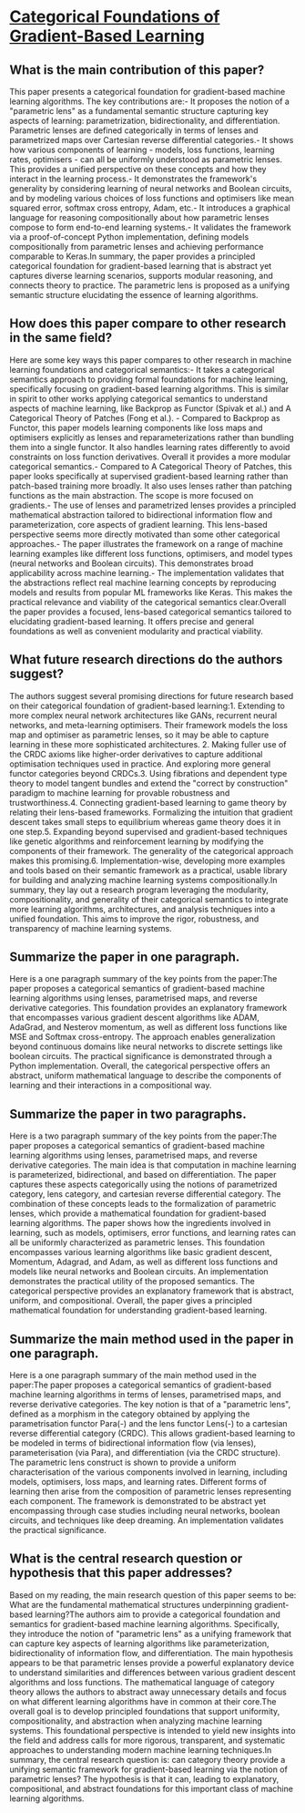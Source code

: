 # [Categorical Foundations of Gradient-Based Learning](https://arxiv.org/abs/2103.01931)

## What is the main contribution of this paper?

This paper presents a categorical foundation for gradient-based machine learning algorithms. The key contributions are:- It proposes the notion of a "parametric lens" as a fundamental semantic structure capturing key aspects of learning: parametrization, bidirectionality, and differentiation. Parametric lenses are defined categorically in terms of lenses and parametrized maps over Cartesian reverse differential categories.- It shows how various components of learning - models, loss functions, learning rates, optimisers - can all be uniformly understood as parametric lenses. This provides a unified perspective on these concepts and how they interact in the learning process.- It demonstrates the framework's generality by considering learning of neural networks and Boolean circuits, and by modeling various choices of loss functions and optimisers like mean squared error, softmax cross entropy, Adam, etc.- It introduces a graphical language for reasoning compositionally about how parametric lenses compose to form end-to-end learning systems.- It validates the framework via a proof-of-concept Python implementation, defining models compositionally from parametric lenses and achieving performance comparable to Keras.In summary, the paper provides a principled categorical foundation for gradient-based learning that is abstract yet captures diverse learning scenarios, supports modular reasoning, and connects theory to practice. The parametric lens is proposed as a unifying semantic structure elucidating the essence of learning algorithms.


## How does this paper compare to other research in the same field?

Here are some key ways this paper compares to other research in machine learning foundations and categorical semantics:- It takes a categorical semantics approach to providing formal foundations for machine learning, specifically focusing on gradient-based learning algorithms. This is similar in spirit to other works applying categorical semantics to understand aspects of machine learning, like Backprop as Functor (Spivak et al.) and A Categorical Theory of Patches (Fong et al.). - Compared to Backprop as Functor, this paper models learning components like loss maps and optimisers explicitly as lenses and reparameterizations rather than bundling them into a single functor. It also handles learning rates differently to avoid constraints on loss function derivatives. Overall it provides a more modular categorical semantics.- Compared to A Categorical Theory of Patches, this paper looks specifically at supervised gradient-based learning rather than patch-based training more broadly. It also uses lenses rather than patching functions as the main abstraction. The scope is more focused on gradients.- The use of lenses and parametrized lenses provides a principled mathematical abstraction tailored to bidirectional information flow and parameterization, core aspects of gradient learning. This lens-based perspective seems more directly motivated than some other categorical approaches.- The paper illustrates the framework on a range of machine learning examples like different loss functions, optimisers, and model types (neural networks and Boolean circuits). This demonstrates broad applicability across machine learning.- The implementation validates that the abstractions reflect real machine learning concepts by reproducing models and results from popular ML frameworks like Keras. This makes the practical relevance and viability of the categorical semantics clear.Overall the paper provides a focused, lens-based categorical semantics tailored to elucidating gradient-based learning. It offers precise and general foundations as well as convenient modularity and practical viability.


## What future research directions do the authors suggest?

The authors suggest several promising directions for future research based on their categorical foundation of gradient-based learning:1. Extending to more complex neural network architectures like GANs, recurrent neural networks, and meta-learning optimisers. Their framework models the loss map and optimiser as parametric lenses, so it may be able to capture learning in these more sophisticated architectures. 2. Making fuller use of the CRDC axioms like higher-order derivatives to capture additional optimisation techniques used in practice. And exploring more general functor categories beyond CRDCs.3. Using fibrations and dependent type theory to model tangent bundles and extend the "correct by construction" paradigm to machine learning for provable robustness and trustworthiness.4. Connecting gradient-based learning to game theory by relating their lens-based frameworks. Formalizing the intuition that gradient descent takes small steps to equilibrium whereas game theory does it in one step.5. Expanding beyond supervised and gradient-based techniques like genetic algorithms and reinforcement learning by modifying the components of their framework. The generality of the categorical approach makes this promising.6. Implementation-wise, developing more examples and tools based on their semantic framework as a practical, usable library for building and analyzing machine learning systems compositionally.In summary, they lay out a research program leveraging the modularity, compositionality, and generality of their categorical semantics to integrate more learning algorithms, architectures, and analysis techniques into a unified foundation. This aims to improve the rigor, robustness, and transparency of machine learning systems.


## Summarize the paper in one paragraph.

Here is a one paragraph summary of the key points from the paper:The paper proposes a categorical semantics of gradient-based machine learning algorithms using lenses, parametrised maps, and reverse derivative categories. This foundation provides an explanatory framework that encompasses various gradient descent algorithms like ADAM, AdaGrad, and Nesterov momentum, as well as different loss functions like MSE and Softmax cross-entropy. The approach enables generalization beyond continuous domains like neural networks to discrete settings like boolean circuits. The practical significance is demonstrated through a Python implementation. Overall, the categorical perspective offers an abstract, uniform mathematical language to describe the components of learning and their interactions in a compositional way.


## Summarize the paper in two paragraphs.

Here is a two paragraph summary of the key points from the paper:The paper proposes a categorical semantics of gradient-based machine learning algorithms using lenses, parametrised maps, and reverse derivative categories. The main idea is that computation in machine learning is parameterized, bidirectional, and based on differentiation. The paper captures these aspects categorically using the notions of parametrized category, lens category, and cartesian reverse differential category. The combination of these concepts leads to the formalization of parametric lenses, which provide a mathematical foundation for gradient-based learning algorithms. The paper shows how the ingredients involved in learning, such as models, optimisers, error functions, and learning rates can all be uniformly characterized as parametric lenses. This foundation encompasses various learning algorithms like basic gradient descent, Momentum, Adagrad, and Adam, as well as different loss functions and models like neural networks and Boolean circuits. An implementation demonstrates the practical utility of the proposed semantics. The categorical perspective provides an explanatory framework that is abstract, uniform, and compositional. Overall, the paper gives a principled mathematical foundation for understanding gradient-based learning.


## Summarize the main method used in the paper in one paragraph.

Here is a one paragraph summary of the main method used in the paper:The paper proposes a categorical semantics of gradient-based machine learning algorithms in terms of lenses, parametrised maps, and reverse derivative categories. The key notion is that of a "parametric lens", defined as a morphism in the category obtained by applying the parametrisation functor Para(-) and the lens functor Lens(-) to a cartesian reverse differential category (CRDC). This allows gradient-based learning to be modeled in terms of bidirectional information flow (via lenses), parameterisation (via Para), and differentiation (via the CRDC structure). The parametric lens construct is shown to provide a uniform characterisation of the various components involved in learning, including models, optimisers, loss maps, and learning rates. Different forms of learning then arise from the composition of parametric lenses representing each component. The framework is demonstrated to be abstract yet encompassing through case studies including neural networks, boolean circuits, and techniques like deep dreaming. An implementation validates the practical significance.


## What is the central research question or hypothesis that this paper addresses?

Based on my reading, the main research question of this paper seems to be: What are the fundamental mathematical structures underpinning gradient-based learning?The authors aim to provide a categorical foundation and semantics for gradient-based machine learning algorithms. Specifically, they introduce the notion of "parametric lens" as a unifying framework that can capture key aspects of learning algorithms like parameterization, bidirectionality of information flow, and differentiation. The main hypothesis appears to be that parametric lenses provide a powerful explanatory device to understand similarities and differences between various gradient descent algorithms and loss functions. The mathematical language of category theory allows the authors to abstract away unnecessary details and focus on what different learning algorithms have in common at their core.The overall goal is to develop principled foundations that support uniformity, compositionality, and abstraction when analyzing machine learning systems. This foundational perspective is intended to yield new insights into the field and address calls for more rigorous, transparent, and systematic approaches to understanding modern machine learning techniques.In summary, the central research question is: can category theory provide a unifying semantic framework for gradient-based learning via the notion of parametric lenses? The hypothesis is that it can, leading to explanatory, compositional, and abstract foundations for this important class of machine learning algorithms.

